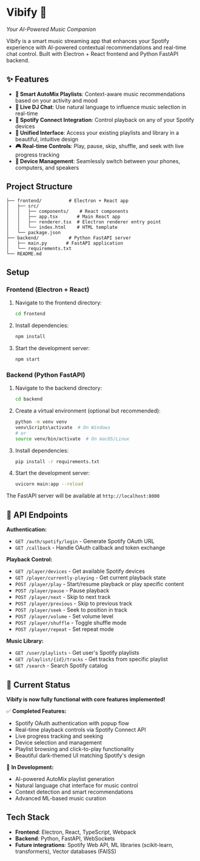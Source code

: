 # Vibify 🎵

*Your AI-Powered Music Companion*

Vibify is a smart music streaming app that enhances your Spotify experience with AI-powered contextual recommendations and real-time chat control. Built with Electron + React frontend and Python FastAPI backend.

## ✨ Features

- **🎯 Smart AutoMix Playlists**: Context-aware music recommendations based on your activity and mood
- **💬 Live DJ Chat**: Use natural language to influence music selection in real-time
- **🔗 Spotify Connect Integration**: Control playback on any of your Spotify devices
- **📱 Unified Interface**: Access your existing playlists and library in a beautiful, intuitive design
- **🎮 Real-time Controls**: Play, pause, skip, shuffle, and seek with live progress tracking
- **🔄 Device Management**: Seamlessly switch between your phones, computers, and speakers

## Project Structure

```
├── frontend/          # Electron + React app
│   ├── src/
│   │   ├── components/    # React components
│   │   ├── app.tsx       # Main React app
│   │   ├── renderer.tsx  # Electron renderer entry point
│   │   └── index.html    # HTML template
│   └── package.json
├── backend/           # Python FastAPI server
│   ├── main.py       # FastAPI application
│   └── requirements.txt
└── README.md
```

## Setup

### Frontend (Electron + React)

1. Navigate to the frontend directory:
   ```bash
   cd frontend
   ```

2. Install dependencies:
   ```bash
   npm install
   ```

3. Start the development server:
   ```bash
   npm start
   ```

### Backend (Python FastAPI)

1. Navigate to the backend directory:
   ```bash
   cd backend
   ```

2. Create a virtual environment (optional but recommended):
   ```bash
   python -m venv venv
   venv\Scripts\activate  # On Windows
   # or
   source venv/bin/activate  # On macOS/Linux
   ```

3. Install dependencies:
   ```bash
   pip install -r requirements.txt
   ```

4. Start the development server:
   ```bash
   uvicorn main:app --reload
   ```

The FastAPI server will be available at `http://localhost:8000`

## 🔌 API Endpoints

**Authentication:**
- `GET /auth/spotify/login` - Generate Spotify OAuth URL
- `GET /callback` - Handle OAuth callback and token exchange

**Playback Control:**
- `GET /player/devices` - Get available Spotify devices
- `GET /player/currently-playing` - Get current playback state
- `POST /player/play` - Start/resume playback or play specific content
- `POST /player/pause` - Pause playback
- `POST /player/next` - Skip to next track
- `POST /player/previous` - Skip to previous track
- `POST /player/seek` - Seek to position in track
- `POST /player/volume` - Set volume level
- `POST /player/shuffle` - Toggle shuffle mode
- `POST /player/repeat` - Set repeat mode

**Music Library:**
- `GET /user/playlists` - Get user's Spotify playlists
- `GET /playlist/{id}/tracks` - Get tracks from specific playlist
- `GET /search` - Search Spotify catalog

## 🚀 Current Status

**Vibify is now fully functional with core features implemented!**

✅ **Completed Features:**
- Spotify OAuth authentication with popup flow
- Real-time playback controls via Spotify Connect API
- Live progress tracking and seeking
- Device selection and management
- Playlist browsing and click-to-play functionality
- Beautiful dark-themed UI matching Spotify's design

🔄 **In Development:**
- AI-powered AutoMix playlist generation
- Natural language chat interface for music control
- Context detection and smart recommendations
- Advanced ML-based music curation

## Tech Stack

- **Frontend**: Electron, React, TypeScript, Webpack
- **Backend**: Python, FastAPI, WebSockets
- **Future integrations**: Spotify Web API, ML libraries (scikit-learn, transformers), Vector databases (FAISS)